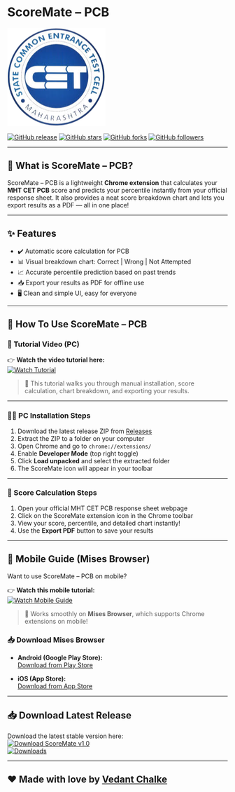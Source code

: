 # ScoreMate – PCB

![ScoreMate Logo](icon128.png)

[![GitHub release](https://img.shields.io/github/v/release/vedantchalke36/pcb-scoremate?style=flat-square)](https://github.com/vedantchalke36/pcb-scoremate/releases)
[![GitHub stars](https://img.shields.io/github/stars/vedantchalke36/pcb-scoremate?style=social)](https://github.com/vedantchalke36/pcb-scoremate/stargazers)
[![GitHub forks](https://img.shields.io/github/forks/vedantchalke36/pcb-scoremate?style=social)](https://github.com/vedantchalke36/pcb-scoremate/network)
[![GitHub followers](https://img.shields.io/github/followers/vedantchalke36?style=social)](https://github.com/vedantchalke36)

---

## 🚀 What is ScoreMate – PCB?

ScoreMate – PCB is a lightweight **Chrome extension** that calculates your **MHT CET PCB** score and predicts your percentile instantly from your official response sheet. It also provides a neat score breakdown chart and lets you export results as a PDF — all in one place!

---

## ✨ Features

- ✔️ Automatic score calculation for PCB  
- 📊 Visual breakdown chart: Correct | Wrong | Not Attempted  
- 📈 Accurate percentile prediction based on past trends  
- 📥 Export your results as PDF for offline use  
- 🖥️ Clean and simple UI, easy for everyone  

---

## 🎯 How To Use ScoreMate – PCB

### 🎥 Tutorial Video (PC)

👉 **Watch the video tutorial here:**  
[![Watch Tutorial](https://img.youtube.com/vi/aYitsRNx4Y0/hqdefault.jpg)](https://youtu.be/aYitsRNx4Y0)

> 📌 This tutorial walks you through manual installation, score calculation, chart breakdown, and exporting your results.

---

### 🧑‍💻 PC Installation Steps

1. Download the latest release ZIP from [Releases](https://github.com/vedantchalke36/pcb-scoremate/releases)  
2. Extract the ZIP to a folder on your computer  
3. Open Chrome and go to `chrome://extensions/`  
4. Enable **Developer Mode** (top right toggle)  
5. Click **Load unpacked** and select the extracted folder  
6. The ScoreMate icon will appear in your toolbar  

---

### 🧮 Score Calculation Steps

1. Open your official MHT CET PCB response sheet webpage  
2. Click on the ScoreMate extension icon in the Chrome toolbar  
3. View your score, percentile, and detailed chart instantly!  
4. Use the **Export PDF** button to save your results  

---

## 📱 Mobile Guide (Mises Browser)

Want to use ScoreMate – PCB on mobile?

👉 **Watch this mobile tutorial:**  
[![Watch Mobile Guide](https://img.youtube.com/vi/mpPqHi36Olk/hqdefault.jpg)](https://www.youtube.com/shorts/mpPqHi36Olk)

> 📌 Works smoothly on **Mises Browser**, which supports Chrome extensions on mobile!

### 📥 Download Mises Browser

- **Android (Google Play Store):**  
  [Download from Play Store](https://play.google.com/store/apps/details?id=com.mises.browser)

- **iOS (App Store):**  
  [Download from App Store](https://apps.apple.com/us/app/mises-browser/id6443687328)

---

## 📥 Download Latest Release

Download the latest stable version here:  
[![Download ScoreMate v1.0](https://img.shields.io/badge/Download-v1.0-brightgreen?style=flat-square)](https://github.com/vedantchalke36/pcb-scoremate/archive/refs/tags/v1.0.zip)  
[![Downloads](https://img.shields.io/github/downloads/vedantchalke36/pcb-scoremate/latest/total?style=flat-square)](https://github.com/vedantchalke36/pcb-scoremate/releases/latest)

---

## ❤️ Made with love by [Vedant Chalke](https://github.com/vedantchalke36)
